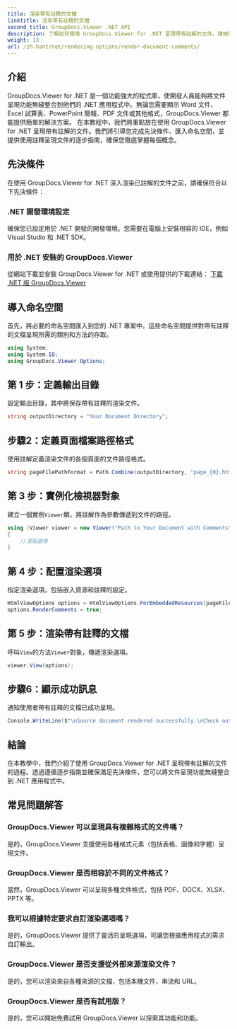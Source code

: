 ```yaml
---
title: 渲染帶有註釋的文檔
linktitle: 渲染帶有註釋的文檔
second_title: GroupDocs.Viewer .NET API
description: 了解如何使用 GroupDocs.Viewer for .NET 呈現帶有註解的文件。請按照我們的逐步指南進行無縫整合。
weight: 13
url: /zh-hant/net/rendering-options/render-document-comments/
---
```

## 介紹
GroupDocs.Viewer for .NET 是一個功能強大的程式庫，使開發人員能夠將文件呈現功能無縫整合到他們的 .NET 應用程式中。無論您需要顯示 Word 文件、Excel 試算表、PowerPoint 簡報、PDF 文件或其他格式，GroupDocs.Viewer 都能提供簡單的解決方案。
在本教程中，我們將重點放在使用 GroupDocs.Viewer for .NET 呈現帶有註解的文件。我們將引導您完成先決條件、匯入命名空間，並提供使用註釋呈現文件的逐步指南，確保您徹底掌握每個概念。
## 先決條件
在使用 GroupDocs.Viewer for .NET 深入渲染已註解的文件之前，請確保符合以下先決條件：
### .NET 開發環境設定
確保您已設定用於 .NET 開發的開發環境。您需要在電腦上安裝相容的 IDE，例如 Visual Studio 和 .NET SDK。
### 用於 .NET 安裝的 GroupDocs.Viewer
從網站下載並安裝 GroupDocs.Viewer for .NET 或使用提供的下載連結：
[下載 .NET 版 GroupDocs.Viewer](https://releases.groupdocs.com/viewer/net/)

## 導入命名空間
首先，將必要的命名空間匯入到您的 .NET 專案中。這些命名空間提供對帶有註釋的文檔呈現所需的類別和方法的存取。
```csharp
using System;
using System.IO;
using GroupDocs.Viewer.Options;
```

## 第 1 步：定義輸出目錄
設定輸出目錄，其中將保存帶有註釋的渲染文件。
```csharp
string outputDirectory = "Your Document Directory";
```
## 步驟2：定義頁面檔案路徑格式
使用註解定義渲染文件的各個頁面的文件路徑格式。
```csharp
string pageFilePathFormat = Path.Combine(outputDirectory, "page_{0}.html");
```
## 第 3 步：實例化檢視器對象
建立一個實例`Viewer`類，將註解作為參數傳遞到文件的路徑。
```csharp
using (Viewer viewer = new Viewer("Path to Your Document with Comments"))
{
    //渲染選項
}
```
## 第 4 步：配置渲染選項
指定渲染選項，包括嵌入資源和註釋的設定。
```csharp
HtmlViewOptions options = HtmlViewOptions.ForEmbeddedResources(pageFilePathFormat);
options.RenderComments = true;
```
## 第 5 步：渲染帶有註釋的文檔
呼叫`View`的方法`Viewer`對象，傳遞渲染選項。
```csharp
viewer.View(options);
```
## 步驟6：顯示成功訊息
通知使用者帶有註釋的文檔已成功呈現。
```csharp
Console.WriteLine($"\nSource document rendered successfully.\nCheck output in {outputDirectory}.");
```

## 結論
在本教學中，我們介紹了使用 GroupDocs.Viewer for .NET 呈現帶有註解的文件的過程。透過遵循逐步指南並確保滿足先決條件，您可以將文件呈現功能無縫整合到 .NET 應用程式中。
## 常見問題解答
### GroupDocs.Viewer 可以呈現具有複雜格式的文件嗎？
是的，GroupDocs.Viewer 支援使用各種格式元素（包括表格、圖像和字體）呈現文件。
### GroupDocs.Viewer 是否相容於不同的文件格式？
當然，GroupDocs.Viewer 可以呈現多種文件格式，包括 PDF、DOCX、XLSX、PPTX 等。
### 我可以根據特定要求自訂渲染選項嗎？
是的，GroupDocs.Viewer 提供了靈活的呈現選項，可讓您根據應用程式的需求自訂輸出。
### GroupDocs.Viewer 是否支援從外部來源渲染文件？
是的，您可以渲染來自各種來源的文檔，包括本機文件、串流和 URL。
### GroupDocs.Viewer 是否有試用版？
是的，您可以開始免費試用 GroupDocs.Viewer 以探索其功能和功能。